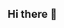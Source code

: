 ## Hi there 👋

<!--
We are an open-source team from Revelands Public Group Limited
This is a repository of projects developed by multiple organizations under Revelands. If you would like to find other projects from Revelands' subsidiary organizations, please visit here:[RPGL Moedigital OpenSource](https://github.com/moedigital)
-->
